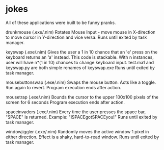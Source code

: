 # jokes
All of these applications were built to be funny pranks. 

drunkmouse (.exe/.nim) 
Rotates Mouse Input - move mouse in X-direction to move cursor in Y-direction and vice versa.
Runs until exited by task manager.

keyswap (.exe/.nim)
Gives the user a 1 in 10 chance that an 'e' press on the keyboard returns an 'a' instead. This code is stackable. With n instances, user will have n*(1 in 10) chances to change keyboard input.
test.ma1 and keyswap.py are both simple renames of keyswap.exe
Runs until exited by task manager.

mousebuttonswap (.exe/.nim)
Swaps the mouse button. Acts like a toggle. Run again to revert.
Program execution ends after action.

mousetrap (.exe/.nim)
Bounds the cursor to the upper 100x100 pixels of the screen for 6 seconds
Program execution ends after action.

spaceinvaders (.exe/.nim)
Every time the user presses the space bar, "SPACE" is returned. Example: "ISPACEgotSPACEyou!"
Runs until exited by task manager.

windowjiggler (.exe/.nim)
Randomly moves the active window 1 pixel in either direction. Effect is a shaky, hard-to-read window.
Runs until exited by task manager.
